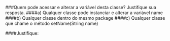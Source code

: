 ###Quem pode acessar e alterar a variável desta classe? Justifique sua resposta. ####a) Qualquer classe pode instanciar e alterar a variável name 
####b) Qualquer classe dentro do mesmo package 
####c) Qualquer classe que chame o método setName(String name) 
 
####Justifique: